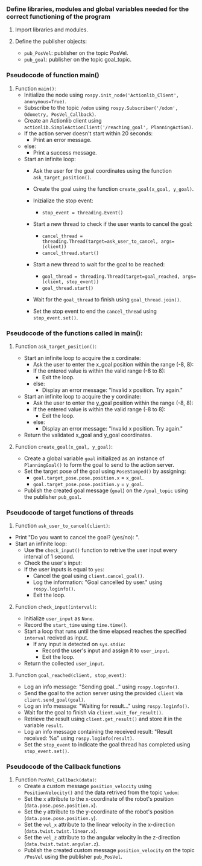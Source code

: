 ### Define libraries, modules and global variables needed for the correct functioning of the program

1. Import libraries and modules.

2. Define the publisher objects:
    - `pub_PosVel`: publisher on the topic PosVel.
    - `pub_goal`: publisher on the topic goal_topic.

### Pseudocode of function main()

1. Function `main()`:
    - Initialize the node using `rospy.init_node('Actionlib_Client', anonymous=True)`.
    - Subscribe to the topic `/odom` using `rospy.Subscriber('/odom', Odometry, PosVel_Callback)`.
    - Create an Actionlib client using `actionlib.SimpleActionClient('/reaching_goal', PlanningAction)`.
    - If the action server doesn't start within 20 seconds:
        - Print an error message.
    - else:
        - Print a success message.
    - Start an infinite loop:
        - Ask the user for the goal coordinates using the function `ask_target_position()`.
        - Create the goal using the function `create_goal(x_goal, y_goal)`.
        - Inizialize the stop event:
            - `stop_event = threading.Event()`
        - Start a new thread to check if the user wants to cancel the goal:
            - `cancel_thread = threading.Thread(target=ask_user_to_cancel, args=(client))`
            - `cancel_thread.start()`

        - Start a new thread to wait for the goal to be reached:
            - `goal_thread = threading.Thread(target=goal_reached, args=(client, stop_event))`
            - `goal_thread.start()`

        - Wait for the `goal_thread` to finish using `goal_thread.join()`.
        - Set the stop event to end the `cancel_thread` using `stop_event.set()`.


### Pseudocode of the functions called in main():

1. Function `ask_target_position()`:
    - Start an infinite loop to acquire the x cordinate:
        - Ask the user to enter the x_goal position within the range (-8, 8):
        - If the entered value is within the valid range (-8 to 8):
            - Exit the loop.
        - else:
            - Display an error message: "Invalid x position. Try again."
    - Start an infinite loop to acquire the y cordinate:
        - Ask the user to enter the y_goal position within the range (-8, 8):
        - If the entered value is within the valid range (-8 to 8):
            - Exit the loop.
        - else:
            - Display an error message: "Invalid x position. Try again."
    - Return the validated x_goal and y_goal coordinates.

2. Function `create_goal(x_goal, y_goal)`:
    - Create a global variable `goal` initialized as an instance of `PlanningGoal()` to form the goal to send to the action server.
    - Set the target pose of the goal using `PoseStamped()` by assigning:
        - `goal.target_pose.pose.position.x` = `x_goal`.
        - `goal.target_pose.pose.position.y` = `y_goal`.
    - Publish the created goal message (`goal`) on the `/goal_topic` using the publisher `pub_goal`.

### Pseudocode of target functions of threads

1. Function `ask_user_to_cancel(client)`:
- Print "Do you want to cancel the goal? (yes/no): ".
- Start an infinite loop:
    - Use the `check_input()` function to retrive the user input every interval of 1 second.
    - Check the user's input:
    - If the user inputs is equal to `yes`:
      - Cancel the goal using `client.cancel_goal()`.
      - Log the information: "Goal cancelled by user." using `rospy.loginfo()`.
      - Exit the loop.

2. Function `check_input(interval)`:
    - Initialize `user_input` as `None`.
    - Record the `start_time` using `time.time()`.
    - Start a loop that runs until the time elapsed reaches the specified `interval` recived as input.
        - If any input is detected on `sys.stdin`:
            - Record the user's input and assign it to `user_input`.
            - Exit the loop.
    - Return the collected `user_input`.

3. Function `goal_reached(client, stop_event)`:
    - Log an info message: "Sending goal..." using `rospy.loginfo()`.
    - Send the goal to the action server using the provided `client` via `client.send_goal(goal)`.
    - Log an info message: "Waiting for result..." using `rospy.loginfo()`.
    - Wait for the goal to finish via `client.wait_for_result()`.
    - Retrieve the result using `client.get_result()` and store it in the variable `result`.
    - Log an info message containing the received result: "Result received: %s" using `rospy.loginfo(result)`.
    - Set the `stop_event` to indicate the goal thread has completed using `stop_event.set()`.


### Pseudocode of the Callback functions

1. Function `PosVel_Callback(data)`:
    - Create a custom message `position_velocity` using `PositionVelocity()` and the data retrived from the topic `\odom`:
    - Set the `x` attribute to the x-coordinate of the robot's position (`data.pose.pose.position.x`).
    - Set the `y` attribute to the y-coordinate of the robot's position (`data.pose.pose.position.y`).
    - Set the `vel_x` attribute to the linear velocity in the x-direction (`data.twist.twist.linear.x`).
    - Set the `vel_z` attribute to the angular velocity in the z-direction (`data.twist.twist.angular.z`).
    - Publish the created custom message `position_velocity` on the topic `/PosVel` using the publisher `pub_PosVel`.



